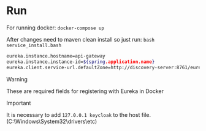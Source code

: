 # Run
For running docker:
`docker-compose up`

After changes need to maven clean install so just run:
`bash service_install.bash`

```bash
eureka.instance.hostname=api-gateway
eureka.instance.instance-id=${spring.application.name}
eureka.client.service-url.defaultZone=http://discovery-server:8761/eureka/
```

> [!WARNING]     
> These are required fields for registering with Eureka in Docker

> [!IMPORTANT]      
> It is necessary to add `127.0.0.1 keycloak` to the host file. (C:\Windows\System32\drivers\etc)